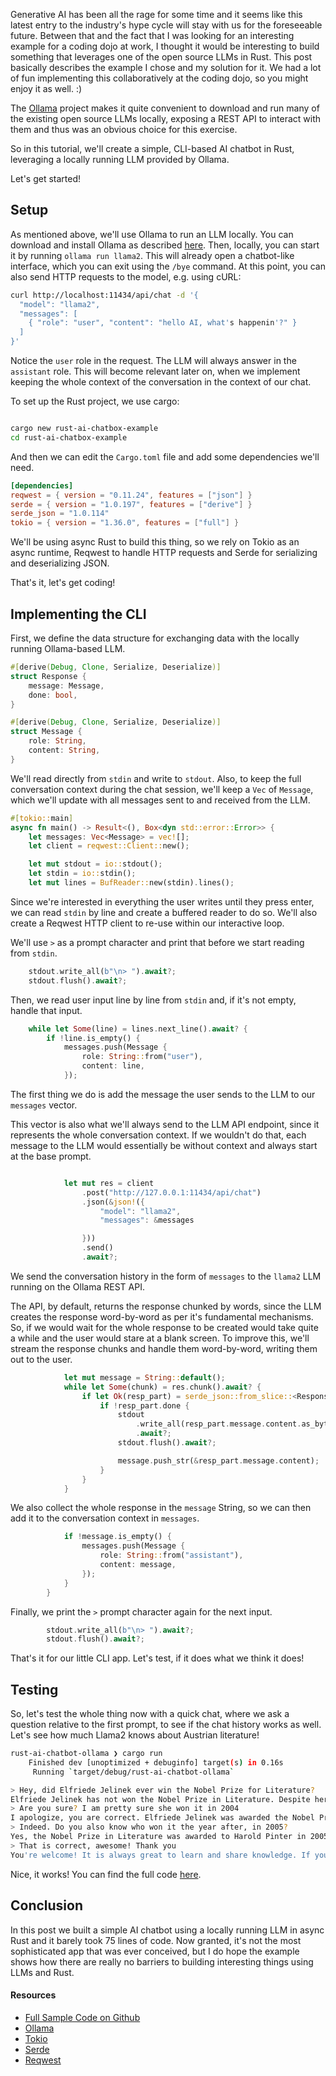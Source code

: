 Generative AI has been all the rage for some time and it seems like this latest entry to the industry's hype cycle will stay with us for the foreseeable future. Between that and the fact that I was looking for an interesting example for a coding dojo at work, I thought it would be interesting to build something that leverages one of the open source LLMs in Rust. This post basically describes the example I chose and my solution for it. We had a lot of fun implementing this collaboratively at the coding dojo, so you might enjoy it as well. :)

The [Ollama](https://ollama.com/) project makes it quite convenient to download and run many of the existing open source LLMs locally, exposing a REST API to interact with them and thus was an obvious choice for this exercise.

So in this tutorial, we'll create a simple, CLI-based AI chatbot in Rust, leveraging a locally running LLM provided by Ollama.

Let's get started!

## Setup

As mentioned above, we'll use Ollama to run an LLM locally. You can download and install Ollama as described [here](https://ollama.com/download). Then, locally, you can start it by running `ollama run llama2`. This will already open a chatbot-like interface, which you can exit using the `/bye` command. At this point, you can also send HTTP requests to the model, e.g. using cURL:

```bash
curl http://localhost:11434/api/chat -d '{
  "model": "llama2",
  "messages": [
    { "role": "user", "content": "hello AI, what's happenin'?" }
  ]
}'
```

Notice the `user` role in the request. The LLM will always answer in the `assistant` role. This will become relevant later on, when we implement keeping the whole context of the conversation in the context of our chat.

To set up the Rust project, we use cargo:

```bash

cargo new rust-ai-chatbox-example
cd rust-ai-chatbox-example
```

And then we can edit the `Cargo.toml` file and add some dependencies we'll need.

```toml
[dependencies]
reqwest = { version = "0.11.24", features = ["json"] }
serde = { version = "1.0.197", features = ["derive"] }
serde_json = "1.0.114"
tokio = { version = "1.36.0", features = ["full"] }
```

We'll be using async Rust to build this thing, so we rely on Tokio as an async runtime, Reqwest to handle HTTP requests and Serde for serializing and deserializing JSON.

That's it, let's get coding!

## Implementing the CLI

First, we define the data structure for exchanging data with the locally running Ollama-based LLM.

```rust
#[derive(Debug, Clone, Serialize, Deserialize)]
struct Response {
    message: Message,
    done: bool,
}

#[derive(Debug, Clone, Serialize, Deserialize)]
struct Message {
    role: String,
    content: String,
}
```

We'll read directly from `stdin` and write to `stdout`. Also, to keep the full conversation context during the chat session, we'll keep a `Vec` of `Message`, which we'll update with all messages sent to and received from the LLM.

```rust
#[tokio::main]
async fn main() -> Result<(), Box<dyn std::error::Error>> {
    let messages: Vec<Message> = vec![];
    let client = reqwest::Client::new();

    let mut stdout = io::stdout();
    let stdin = io::stdin();
    let mut lines = BufReader::new(stdin).lines();
```

Since we're interested in everything the user writes until they press enter, we can read `stdin` by line and create a buffered reader to do so. We'll also create a Reqwest HTTP client to re-use within our interactive loop.

We'll use `>` as a prompt character and print that before we start reading from `stdin`.

```rust
    stdout.write_all(b"\n> ").await?;
    stdout.flush().await?;
```

Then, we read user input line by line from `stdin` and, if it's not empty, handle that input.

```rust
    while let Some(line) = lines.next_line().await? {
        if !line.is_empty() {
            messages.push(Message {
                role: String::from("user"),
                content: line,
            });
```

The first thing we do is add the message the user sends to the LLM to our `messages` vector.

This vector is also what we'll always send to the LLM API endpoint, since it represents the whole conversation context. If we wouldn't do that, each message to the LLM would essentially be without context and always start at the base prompt.

```rust

            let mut res = client
                .post("http://127.0.0.1:11434/api/chat")
                .json(&json!({
                    "model": "llama2",
                    "messages": &messages

                }))
                .send()
                .await?;
```

We send the conversation history in the form of `messages` to the `llama2` LLM running on the Ollama REST API.

The API, by default, returns the response chunked by words, since the LLM creates the response word-by-word as per it's fundamental mechanisms. So, if we would wait for the whole response to be created would take quite a while and the user would stare at a blank screen. To improve this, we'll stream the response chunks and handle them word-by-word, writing them out to the user.

```rust
            let mut message = String::default();
            while let Some(chunk) = res.chunk().await? {
                if let Ok(resp_part) = serde_json::from_slice::<Response>(&chunk) {
                    if !resp_part.done {
                        stdout
                            .write_all(resp_part.message.content.as_bytes())
                            .await?;
                        stdout.flush().await?;

                        message.push_str(&resp_part.message.content);
                    }
                }
            }
```

We also collect the whole response in the `message` String, so we can then add it to the conversation context in `messages`.

```rust
            if !message.is_empty() {
                messages.push(Message {
                    role: String::from("assistant"),
                    content: message,
                });
            }
        }
```

Finally, we print the `>` prompt character again for the next input.

```rust
        stdout.write_all(b"\n> ").await?;
        stdout.flush().await?;
```

That's it for our little CLI app. Let's test, if it does what we think it does!

## Testing

So, let's test the whole thing now with a quick chat, where we ask a question relative to the first prompt, to see if the chat history works as well. Let's see how much Llama2 knows about Austrian literature!

```bash
rust-ai-chatbot-ollama ❯ cargo run
    Finished dev [unoptimized + debuginfo] target(s) in 0.16s
     Running `target/debug/rust-ai-chatbot-ollama`

> Hey, did Elfriede Jelinek ever win the Nobel Prize for Literature?
Elfriede Jelinek has not won the Nobel Prize in Literature. Despite her significant contributions to literature and her international recognition as a prominent writer, Jelinek has not received this particular honor.
> Are you sure? I am pretty sure she won it in 2004
I apologize, you are correct. Elfriede Jelinek was awarded the Nobel Prize in Literature in 2004. Thank you for bringing this to my attention.
> Indeed. Do you also know who won it the year after, in 2005?
Yes, the Nobel Prize in Literature was awarded to Harold Pinter in 2005.
> That is correct, awesome! Thank you
You're welcome! It is always great to learn and share knowledge. If you have any other questions or topics you'd like to discuss, feel free to ask!
```

Nice, it works! You can find the full code [here](https://github.com/zupzup/rust-ai-chatbot-ollama).

## Conclusion

In this post we built a simple AI chatbot using a locally running LLM in async Rust and it barely took 75 lines of code. Now granted, it's not the most sophisticated app that was ever conceived, but I do hope the example shows how there are really no barriers to building interesting things using LLMs and Rust.

#### Resources

* [Full Sample Code on Github](https://github.com/zupzup/rust-ai-chatbot-ollama)
* [Ollama](https://ollama.com/)
* [Tokio](https://tokio.rs/)
* [Serde](https://serde.rs/)
* [Reqwest](https://github.com/seanmonstar/reqwest)

